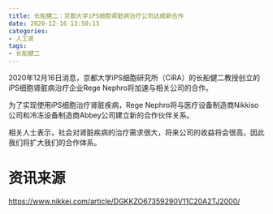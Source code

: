 ```yaml
---
title: 长船健二：京都大学iPS细胞肾脏病治疗公司达成新合作
date: 2020-12-16 13:50:13
categories:
- 人工肾
tags:
- 长船健二
---
```


2020年12月16日消息，京都大学iPS细胞研究所（CiRA）的长船健二教授创立的iPS细胞肾脏病治疗企业Rege Nephro将加速与相关公司的合作。

为了实现使用iPS细胞治疗肾脏疾病，Rege Nephro将与医疗设备制造商Nikkiso公司和冷冻设备制造商Abbey公司建立新的合作伙伴关系。

<!-- more -->

相关人士表示，社会对肾脏疾病的治疗需求很大，将来公司的收益将会很高，因此我们将扩大我们的合作体系。

# 资讯来源

https://www.nikkei.com/article/DGKKZO67359290V11C20A2TJ2000/
